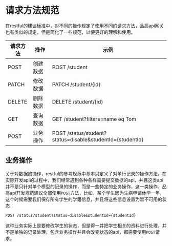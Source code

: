 # 请求方法规范

在restful的建议标准中，对不同的操作规定了使用不同的请求方法，品高api网关也有类似的规定，但是简化了一些规范，以便更好的理解和使用。

|请求方法|操作|示例|
|----|----|----|
|POST|创建数据|POST /student|
|PATCH|修改数据|PATCH /student/{id}|
|DELETE|删除数据|DELETE /student/{id}|
|GET|查询数据|GET /student?filters=name eq Tom|
|POST|业务操作|POST /status/student?status=disable&studentId={studentId}|


## 业务操作

关于对数据的操作，restful的参考规范中基本只定义了对单行记录的操作方法，在实际开发api的过程中，我们经常遇到各种各样需要提交数据的api，并且这类api并不是只针对单个模型的记录的操作，而是一些特定的业务操作，这一类操作，品高api开发规范建议全部使用`POST`方法，比如，某个学生因为生病申请休学一年，这个时候需要我们保存所有学生的学籍信息，并且将这些信息设置为暂不可用的状态：

```
POST /status/student?status=disable&studentId={studentId}
```

这种业务实际上是要修改学生的状态，但是得一并把学生相关的资料进行处理，并不是单独的记录处理，包含业务操作并且会改变状态的api，都需要使用`POST`请求。